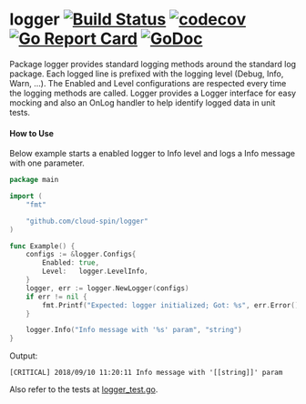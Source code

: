 # logger [![Build Status](https://travis-ci.com/cloud-spin/logger.svg?branch=master)](https://travis-ci.com/cloud-spin/logger) [![codecov](https://codecov.io/gh/cloud-spin/logger/branch/master/graph/badge.svg)](https://codecov.io/gh/cloud-spin/logger) [![Go Report Card](https://goreportcard.com/badge/github.com/cloud-spin/logger)](https://goreportcard.com/report/github.com/cloud-spin/logger) [![GoDoc](https://godoc.org/github.com/cloud-spin/logger?status.svg)](https://godoc.org/github.com/cloud-spin/logger)

Package logger provides standard logging methods around the standard log package.
Each logged line is prefixed with the logging level (Debug, Info, Warn, ...).
The Enabled and Level configurations are respected every time the logging methods are called.
Logger provides a Logger interface for easy mocking and also an OnLog handler to help identify logged data in unit tests.

#### How to Use

Below example starts a enabled logger to Info level and logs a Info message with one parameter.

```go
package main

import (
	"fmt"

	"github.com/cloud-spin/logger"
)

func Example() {
	configs := &logger.Configs{
		Enabled: true,
		Level:   logger.LevelInfo,
	}
	logger, err := logger.NewLogger(configs)
	if err != nil {
		fmt.Printf("Expected: logger initialized; Got: %s", err.Error())
	}

	logger.Info("Info message with '%s' param", "string")
}
```

Output:
```
[CRITICAL] 2018/09/10 11:20:11 Info message with '[[string]]' param
```

Also refer to the tests at [logger_test.go](logger_test.go).
